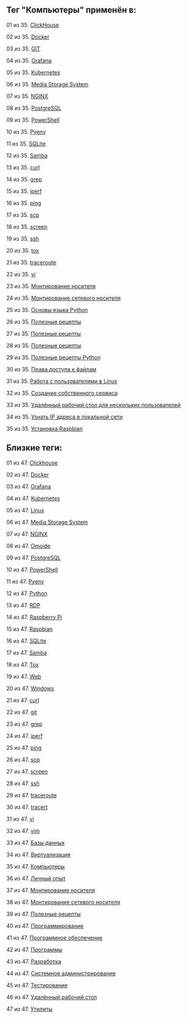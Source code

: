 ## Тег "Компьютеры" применён в:

01 из 35. [ClickHouse](../Компьютеры%20и%20софт/Программы/Clickhouse.md)

02 из 35. [Docker](../Компьютеры%20и%20софт/Программы/Docker.md)

03 из 35. [GIT](../Компьютеры%20и%20софт/Программы/GIT.md)

04 из 35. [Grafana](../Компьютеры%20и%20софт/Программы/Grafana.md)

05 из 35. [Kubernetes](../Компьютеры%20и%20софт/Программы/Kubernetes.md)

06 из 35. [Media Storage System](../Компьютеры%20и%20софт/Личный%20опыт/Omoide/Media%20Storage%20System.md)

07 из 35. [NGINX](../Компьютеры%20и%20софт/Программы/Nginx.md)

08 из 35. [PostgreSQL](../Компьютеры%20и%20софт/Программы/PostgreSQL.md)

09 из 35. [PowerShell](../Компьютеры%20и%20софт/Программы/PowerShell.md)

10 из 35. [Pyenv](../Компьютеры%20и%20софт/Программные%20компоненты/pyenv.md)

11 из 35. [SQLite](../Компьютеры%20и%20софт/Программы/SQLite.md)

12 из 35. [Samba](../Компьютеры%20и%20софт/Linux/Samba.md)

13 из 35. [curl](../Компьютеры%20и%20софт/Утилиты/Curl.md)

14 из 35. [grep](../Компьютеры%20и%20софт/Утилиты/Grep.md)

15 из 35. [iperf](../Компьютеры%20и%20софт/Утилиты/Iperf.md)

16 из 35. [ping](../Компьютеры%20и%20софт/Утилиты/Ping.md)

17 из 35. [scp](../Компьютеры%20и%20софт/Утилиты/SCP.md)

18 из 35. [screen](../Компьютеры%20и%20софт/Утилиты/Screen.md)

19 из 35. [ssh](../Компьютеры%20и%20софт/Утилиты/SSH.md)

20 из 35. [tox](../Компьютеры%20и%20софт/Программные%20компоненты/tox.md)

21 из 35. [traceroute](../Компьютеры%20и%20софт/Утилиты/Traceroute.md)

22 из 35. [vi](../Компьютеры%20и%20софт/Утилиты/Vi.md)

23 из 35. [Монтирование носителя](../Компьютеры%20и%20софт/Linux/Монтирование%20носителя.md)

24 из 35. [Монтирование сетевого носителя](../Компьютеры%20и%20софт/Linux/Монтирование%20сетевого%20носителя.md)

25 из 35. [Основы языка Python](../Компьютеры%20и%20софт/Программирование/Основы%20языка%20Python.md)

26 из 35. [Полезные рецепты](../Компьютеры%20и%20софт/Linux/Полезные%20рецепты%20Linux.md)

27 из 35. [Полезные рецепты](../Компьютеры%20и%20софт/Raspberry%20Pi/Полезные%20рецепты%20Raspberry%20Pi.md)

28 из 35. [Полезные рецепты](../Компьютеры%20и%20софт/Windows/Полезные%20рецепты%20Windows.md)

29 из 35. [Полезные рецепты Python](../Компьютеры%20и%20софт/Программирование/Полезные%20рецепты%20Python.md)

30 из 35. [Права доступа к файлам](../Компьютеры%20и%20софт/Linux/Права%20доступа%20к%20файлам.md)

31 из 35. [Работа с пользователями в Linux](../Компьютеры%20и%20софт/Linux/Работа%20с%20пользователями.md)

32 из 35. [Создание собственного сервиса](../Компьютеры%20и%20софт/Linux/Создание%20собственного%20сервиса.md)

33 из 35. [Удалённый рабочий стол для нескольких пользователей](../Компьютеры%20и%20софт/Windows/Удалённый%20рабочий%20стол%20для%20нескольких%20пользователей.md)

34 из 35. [Узнать IP адреса в локальной сети](../Компьютеры%20и%20софт/Linux/Узнать%20IP%20адреса%20в%20локальной%20сети.md)

35 из 35. [Установка Raspbian](../Компьютеры%20и%20софт/Raspberry%20Pi/Установка%20Raspbian.md)

## Близкие теги:

01 из 47. [Clickhouse](./clickhouse.md)

02 из 47. [Docker](./docker.md)

03 из 47. [Grafana](./grafana.md)

04 из 47. [Kubernetes](./kubernetes.md)

05 из 47. [Linux](./linux.md)

06 из 47. [Media Storage System](./media%20storage%20system.md)

07 из 47. [NGINX](./nginx.md)

08 из 47. [Omoide](./omoide.md)

09 из 47. [PostgreSQL](./postgresql.md)

10 из 47. [PowerShell](./powershell.md)

11 из 47. [Pyenv](./pyenv.md)

12 из 47. [Python](./python.md)

13 из 47. [RDP](./rdp.md)

14 из 47. [Raspberry Pi](./raspberry%20pi.md)

15 из 47. [Raspbian](./raspbian.md)

16 из 47. [SQLite](./sqlite.md)

17 из 47. [Samba](./samba.md)

18 из 47. [Tox](./tox.md)

19 из 47. [Web](./web.md)

20 из 47. [Windows](./windows.md)

21 из 47. [curl](./curl.md)

22 из 47. [git](./git.md)

23 из 47. [grep](./grep.md)

24 из 47. [iperf](./iperf.md)

25 из 47. [ping](./ping.md)

26 из 47. [scp](./scp.md)

27 из 47. [screen](./screen.md)

28 из 47. [ssh](./ssh.md)

29 из 47. [traceroute](./traceroute.md)

30 из 47. [tracert](./tracert.md)

31 из 47. [vi](./vi.md)

32 из 47. [vim](./vim.md)

33 из 47. [Базы данных](./базы%20данных.md)

34 из 47. [Виртуализация](./виртуализация.md)

35 из 47. [Компьютеры](./компьютеры.md)

36 из 47. [Личный опыт](./личный%20опыт.md)

37 из 47. [Монтирование носителя](./монтирование%20носителя.md)

38 из 47. [Монтирование сетевого носителя](./монтирование%20сетевого%20носителя.md)

39 из 47. [Полезные рецепты](./полезные%20рецепты.md)

40 из 47. [Программирование](./программирование.md)

41 из 47. [Программное обеспечение](./программное%20обеспечение.md)

42 из 47. [Программы](./программы.md)

43 из 47. [Разработка](./разработка.md)

44 из 47. [Системное администрирование](./системное%20администрирование.md)

45 из 47. [Тестирование](./тестирование.md)

46 из 47. [Удалённый рабочий стол](./удалённый%20рабочий%20стол.md)

47 из 47. [Утилиты](./утилиты.md)

